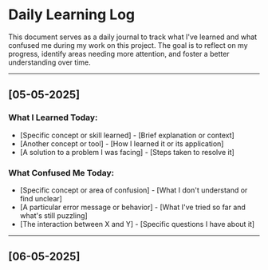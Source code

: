 # Daily Learning Log

This document serves as a daily journal to track what I've learned and what confused me during my work on this project. The goal is to reflect on my progress, identify areas needing more attention, and foster a better understanding over time.

---

## [05-05-2025]

### What I Learned Today:

* [Specific concept or skill learned] - [Brief explanation or context]
* [Another concept or tool] - [How I learned it or its application]
* [A solution to a problem I was facing] - [Steps taken to resolve it]

### What Confused Me Today:

* [Specific concept or area of confusion] - [What I don't understand or find unclear]
* [A particular error message or behavior] - [What I've tried so far and what's still puzzling]
* [The interaction between X and Y] - [Specific questions I have about it]

---

## [06-05-2025]